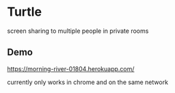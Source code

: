 # Turtle

screen sharing to multiple people in private rooms

## Demo

https://morning-river-01804.herokuapp.com/

currently only works in chrome and on the same network
